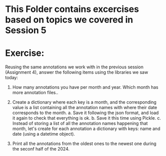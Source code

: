 # This Folder contains excercises based on topics we covered in Session 5

# Exercise: 
Reusing the same annotations we work with in the previous session (Assignment 4), answer the following items using the libraries we saw today:

1. How many annotations you have per month and year. Which month has more annotation files..
   
2. Create a dictionary where each key is a month, and the corresponding value is a list containing all the annotation names with where their date corresponds to the month. a. Save it following the json format, and load it again to check that everything is ok. b. Save it this time using Pickle. c. Instead of storing a list of all the annotation names happening that month, let's create for each annotation a dictionary with keys: name and date (using a datetime object).
   
3. Print all the annotations from the oldest ones to the newest one during the seconf half of the 2024.
